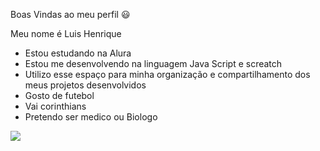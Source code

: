 Boas Vindas ao meu perfil 😃 

Meu nome é Luis Henrique 

- Estou estudando na Alura
- Estou me desenvolvendo na linguagem Java Script e screatch 
- Utilizo esse espaço para minha organização e compartilhamento dos meus projetos desenvolvidos
- Gosto de futebol
- Vai corinthians
- Pretendo ser medico ou Biologo


![](https://tenor.com/pt-BR/view/corinthians-rodrigo-garro-gif-3467882418664779333)
